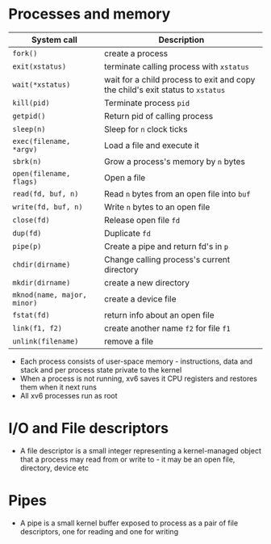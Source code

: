 # Processes and memory
|		System call		|		Description		|
|		-----------		|		-----------		|
|		`fork()`			| create a process		|
|	`exit(xstatus)`		| terminate calling process with `xstatus` |
| `wait(*xstatus)`		| wait for a child process to exit and copy the child's exit status to `xstatus` |
| `kill(pid)`	| Terminate process `pid`	|
| `getpid()`	| Return pid of calling process	|
| `sleep(n)` | Sleep for `n` clock ticks	|
| `exec(filename, *argv)`	| Load a file and execute it	|
| `sbrk(n)`	| Grow a process's memory by `n` bytes	|
| `open(filename, flags)`	| Open a file	|
| `read(fd, buf, n)`	| Read `n` bytes from an open file into `buf`	|
| `write(fd, buf, n)`	| Write `n` bytes to an open file	|
| `close(fd)`	| Release open file `fd` |
| `dup(fd)`	| Duplicate `fd`	|
| `pipe(p)`	| Create a pipe and return fd's in `p`	|
| `chdir(dirname)`	| Change calling process's current directory	|
| `mkdir(dirname)`	| create a new directory	|
| `mknod(name, major, minor)`	| create a device file	|
| `fstat(fd)`	| return info about an open file	|
| `link(f1, f2)`	| create another name `f2` for file `f1`	|
| `unlink(filename)`	| remove a file	|
* Each process consists of user-space memory - instructions, data and stack and
	per process state private to the kernel
* When a process is not running, xv6 saves it CPU registers and restores them
	when it next runs
* All xv6 processes run as root
# I/O and File descriptors
* A file descriptor is a small integer representing a kernel-managed object that
	a process may read from or write to - it may be an open file, directory,
	device etc
# Pipes
* A pipe is a small kernel buffer exposed to process as a pair of file
	descriptors, one for reading and one for writing
